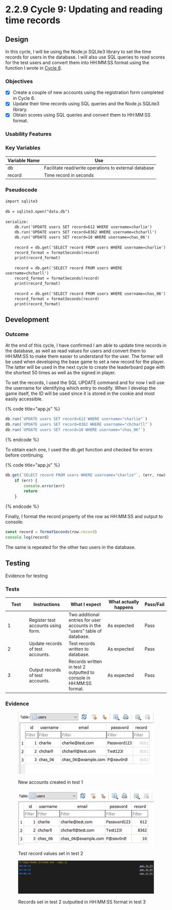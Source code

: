 # 2.2.9 Cycle 9: Updating and reading time records

## Design

In this cycle, I will be using the Node.js SQLite3 library to set the time records for users in the database. I will also use SQL queries to read scores for the test users and convert them into HH:MM:SS format using the function I wrote in [Cycle 8](cycle-8.md).

### Objectives

* [x] Create a couple of new accounts using the registration form completed in Cycle 6.
* [x] Update their time records using SQL queries and the Node.js SQLite3 library.
* [x] Obtain scores using SQL queries and convert them to HH:MM:SS format.

### Usability Features

### Key Variables

| Variable Name | Use                                                   |
| ------------- | ----------------------------------------------------- |
| db            | Facilitate read/write operations to external database |
| record        | Time record in seconds                                |

### Pseudocode

```
import sqlite3

db = sqlite3.open("data.db")

serialize:
    db.run('UPDATE users SET record=612 WHERE username=charlie')
    db.run('UPDATE users SET record=8362 WHERE username=chcharll')
    db.run('UPDATE users SET record=10 WHERE username=chas_06')
    
    record = db.get('SELECT record FROM users WHERE username=charlie')
    record_format = formatSeconds(record)
    print(record_format)
    
    record = db.get('SELECT record FROM users WHERE username=chcharll')
    record_format = formatSeconds(record)
    print(record_format)
    
    record = db.get('SELECT record FROM users WHERE username=chas_06')
    record_format = formatSeconds(record)
    print(record_format)
```

## Development

### Outcome

At the end of this cycle, I have confirmed I am able to update time records in the database, as well as read values for users and convert them to HH:MM:SS to make them easier to understand for the user. The former will be used when developing the base game to set a new record for the player. The latter will be used in the next cycle to create the leaderboard page with the shortest 50 times as well as the signed in player.&#x20;

To set the records, I used the SQL UPDATE command and for now I will use the username for identifying which entry to modify. When I develop the game itself, the ID will be used since it is stored in the cookie and most easily accessible.

{% code title="app.js" %}
```javascript
db.run(`UPDATE users SET record=612 WHERE username="charlie"`)
db.run(`UPDATE users SET record=8362 WHERE username="chcharll"`)
db.run(`UPDATE users SET record=10 WHERE username="chas_06"`)
```
{% endcode %}

To obtain each one, I used the db.get function and checked for errors before continuing.

{% code title="app.js" %}
```javascript
db.get(`SELECT record FROM users WHERE username="charlie"`, (err, row) => {
    if (err) {
        console.error(err)
        return
    }
```
{% endcode %}

Finally, I format the record property of the row as HH:MM:SS and output to console:

```javascript
const record = formatSeconds(row.record)
console.log(record)
```

The same is repeated for the other two users in the database.

## Testing

Evidence for testing

### Tests

<table><thead><tr><th width="95">Test</th><th width="158">Instructions</th><th width="171">What I expect</th><th width="174">What actually happens</th><th>Pass/Fail</th></tr></thead><tbody><tr><td>1</td><td>Register test accounts using form.</td><td>Two additional entries for user accounts in the "users" table of database.</td><td>As expected</td><td>Pass</td></tr><tr><td>2</td><td>Update records of test accounts.</td><td>Test records written to database.</td><td>As expected</td><td>Pass</td></tr><tr><td>3</td><td>Output records of test accounts.</td><td>Records written in test 2 outputted to console in HH:MM:SS format.</td><td>As expected</td><td>Pass</td></tr></tbody></table>

### Evidence

<figure><img src="../.gitbook/assets/image (19) (1) (1).png" alt=""><figcaption><p>New accounts created in test 1</p></figcaption></figure>

<figure><img src="../.gitbook/assets/image (5) (1).png" alt=""><figcaption><p>Test record values set in test 2</p></figcaption></figure>

<figure><img src="../.gitbook/assets/image (2).png" alt=""><figcaption><p>Records set in test 2 outputted in HH:MM:SS format in test 3</p></figcaption></figure>
